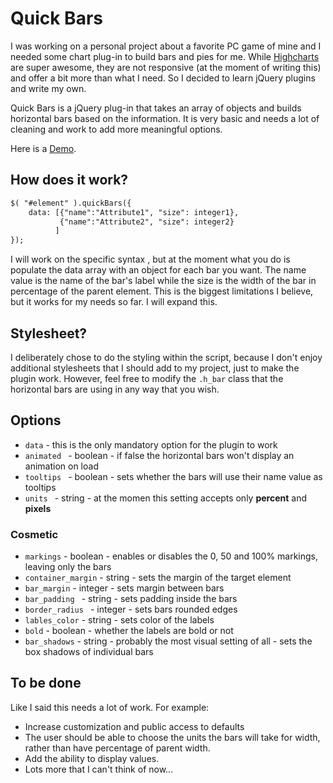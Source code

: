 # Quick Bars #
I was working on a personal project about a favorite PC game of mine and I needed some chart plug-in to build bars and pies for me. While [Highcharts](http://www.highcharts.com/) are super awesome, they are not responsive (at the moment of writing this) and offer a bit more than what I need. So I decided to learn jQuery plugins and write my own.

Quick Bars is a jQuery plug-in that takes an array of objects and builds horizontal bars based on the information. It is very basic and needs a lot of cleaning and work to add more meaningful options.

Here is a [Demo](http://codepen.io/Danman7/pen/dtjaB).

## How does it work? ##
```html
$( "#element" ).quickBars({
	data: [{"name":"Attribute1", "size": integer1},
	       {"name":"Attribute2", "size": integer2}
	      ]
});
```

I will work on the specific syntax , but at the moment what you do is populate the data array with an object for each bar you want. The name value is the name of the bar's label while the size is the width of the bar in percentage of the parent element. This is the biggest limitations I believe, but it works for my needs so far. I will expand this.

## Stylesheet?
I deliberately chose to do the styling within the script, because I don't enjoy additional stylesheets that I should add to my project, just to make the plugin work. However, feel free to modify the `.h_bar` class that the horizontal bars are using in any way that you wish.

## Options ##
* `data` - this is the only mandatory option for the plugin to work
* `animated ` - boolean - if false the horizontal bars won't display an animation on load
* `tooltips ` - boolean - sets whether the bars will use their name value as tooltips
* `units ` - string - at the momen this setting accepts only **percent** and **pixels**

### Cosmetic ###
* `markings` - boolean - enables or disables the 0, 50 and 100% markings, leaving only the bars
* `container_margin` - string - sets the margin of the target element
* `bar_margin` - integer - sets margin between bars
* `bar_padding ` - string - sets padding inside the bars
* `border_radius ` - integer - sets bars rounded edges
* `lables_color` - string - sets color of the labels
* `bold` - boolean - whether the labels are bold or not
* `bar_shadows` - string - probably the most visual setting of all - sets the box shadows of individual bars

## To be done ##
Like I said this needs a lot of work. For example:
* Increase customization and public access to defaults
* The user should be able to choose the units the bars will take for width, rather than have percentage of parent width.
* Add the ability to display values.
* Lots more that I can't think of now...